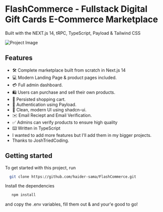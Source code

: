 # FlashCommerce - Fullstack Digital Gift Cards E-Commerce Marketplace

Built with the NEXT.js 14, tRPC, TypeScript, Payload & Tailwind CSS

![Project Image](https://github.com/haider-sama/blob/master/public/thumbnail.png)

## Features

- 🛠️ Complete marketplace built from scratch in Next.js 14
- 💻 Modern Landing Page & product pages included.
- 💳 Full admin dashboard.
- 🛍️ Users can purchase and sell their own products.
- 🛒 Persisted shopping cart.
- 🔑 Authentication using Payload.
- 🌟 Clean, modern UI using shadcn-ui.
- ✉️ Email Reciept and Email Verification.
- ✅ Admins can verify products to ensure high quality
- ⌨️ Written in TypeScript
- I wanted to add more features but I'll add them in my bigger projects.
- Thanks to JoshTriedCoding.

## Getting started

To get started with this project, run

```bash
  git clone https://github.com/haider-sama/FlashCommerce.git
```
Install the dependencies
```bash
   npm install
```

and copy the .env variables, fill them out & and your'e good to go!
